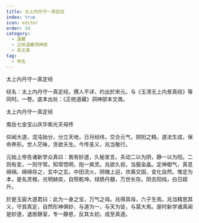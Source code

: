 ```yaml
---
title: 太上内丹守一真定经
index: true
icon: editor
order: 34
category:
  - 道藏
  - 正统道藏洞神部
  - 本文类
tag:
  - 佚名
---
```


太上内丹守一真定经  

经名：太上内丹守一真定经。撰人不详，约出於宋元。与《玉清无上内景真经》等同时。一卷。底本出处：《正统道藏》洞神部本文类。  

太上内丹守一真定经  

南岳七金宝山庆华紫光天母传  

仰闻大道，混沌始分，分立天地，日月经纬，交合元气，阴阳之精。道法生成，保命养形。世人茫昧，贪欲夭生。今传圣义，兆当敬行。  

元始上帝告诸新学众真曰：我有妙道，久秘发言。夫动二以为阴，静一以为阳。二则有变，一则守常。知常悟明，抱一爽灵。兆欲久视，当服金晶。定神御气，真息绵绵。绵绵存之，玄中之玄。中田流火，阴魄上迎，坎离交固，变化自然。惟定为本，是名灵根。光明赫奕，自照乾坤。绿肠丹髓，万世长存。阴去阳纯，白日超升。  

於是玉宸大道君曰：此为一身之宝，万气之母。兆得其母，六子生焉。兆当精思其义，守其真定，自然形神俱妙，与道为一，与天为徒，与莫大焉。是时新学诸真闻是妙道，退居静室，专一静思，反其太初，成至真道。  
